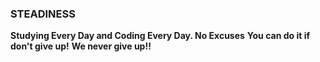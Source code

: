 ### STEADINESS
__Studying Every Day and Coding Every Day. No Excuses__
__You can do it if don't give up!__
__We never give up!!__
